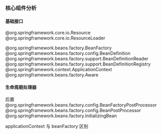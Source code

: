 ### 核心组件分析

#### 基础接口

@org.springframework.core.io.Resource
@org.springframework.core.io.ResourceLoader

@org.springframework.beans.factory.BeanFactory
@org.springframework.beans.factory.config.BeanDefinition
@org.springframework.beans.factory.support.BeanDefinitionReader
@org.springframework.beans.factory.support.BeanDefinitionRegistry
@org.springframework.context.ApplicationContext
@org.springframework.beans.factory.Aware

#### 生命周期处理器

后置
@org.springframework.beans.factory.config.BeanFactoryPostProcessor
@org.springframework.beans.factory.config.BeanPostProcessor
@org.springframework.beans.factory.InitializingBean



applicationContext 与 beanFactory 区别




